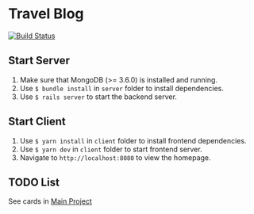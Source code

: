 # Travel Blog

[![Build Status](https://travis-ci.org/YuKitAs/travel-blog.svg?branch=master)](https://travis-ci.org/YuKitAs/travel-blog)

## Start Server
1. Make sure that MongoDB (>= 3.6.0) is installed and running.
2. Use `$ bundle install` in `server` folder to install dependencies.
3. Use `$ rails server` to start the backend server.

## Start Client
1. Use `$ yarn install` in `client` folder to install frontend dependencies.
2. Use `$ yarn dev` in `client` folder to start frontend server.
3. Navigate to `http://localhost:8080` to view the homepage.

## TODO List
See cards in [Main Project](https://github.com/YuKitAs/travel-blog/projects/1?add_cards_query=is%3Aopen)
